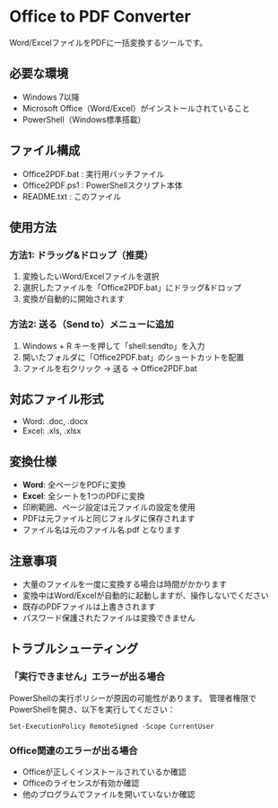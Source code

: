 # Office to PDF Converter

Word/ExcelファイルをPDFに一括変換するツールです。

## 必要な環境

- Windows 7以降
- Microsoft Office（Word/Excel）がインストールされていること
- PowerShell（Windows標準搭載）

## ファイル構成

- Office2PDF.bat  : 実行用バッチファイル
- Office2PDF.ps1  : PowerShellスクリプト本体
- README.txt      : このファイル

## 使用方法

### 方法1: ドラッグ&ドロップ（推奨）
1. 変換したいWord/Excelファイルを選択
2. 選択したファイルを「Office2PDF.bat」にドラッグ&ドロップ
3. 変換が自動的に開始されます

### 方法2: 送る（Send to）メニューに追加
1. Windows + R キーを押して「shell:sendto」を入力
2. 開いたフォルダに「Office2PDF.bat」のショートカットを配置
3. ファイルを右クリック → 送る → Office2PDF.bat

## 対応ファイル形式

- Word: .doc, .docx
- Excel: .xls, .xlsx

## 変換仕様

- **Word**: 全ページをPDFに変換
- **Excel**: 全シートを1つのPDFに変換
- 印刷範囲、ページ設定は元ファイルの設定を使用
- PDFは元ファイルと同じフォルダに保存されます
- ファイル名は元のファイル名.pdf となります

## 注意事項

- 大量のファイルを一度に変換する場合は時間がかかります
- 変換中はWord/Excelが自動的に起動しますが、操作しないでください
- 既存のPDFファイルは上書きされます
- パスワード保護されたファイルは変換できません

## トラブルシューティング

### 「実行できません」エラーが出る場合
PowerShellの実行ポリシーが原因の可能性があります。
管理者権限でPowerShellを開き、以下を実行してください：
```
Set-ExecutionPolicy RemoteSigned -Scope CurrentUser
```

### Office関連のエラーが出る場合
- Officeが正しくインストールされているか確認
- Officeのライセンスが有効か確認
- 他のプログラムでファイルを開いていないか確認
